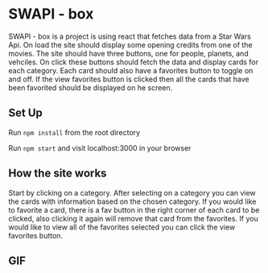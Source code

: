 # SWAPI - box

SWAPI - box is a project is using react that fetches data from a Star Wars Api. On load the site should display some opening credits from one of the movies. The site should have three buttons, one for people, planets, and vehciles. On click these buttons should fetch the data and display cards for each category. Each card should also have a favorites button to toggle on and off. If the view favorites button is clicked then all the cards that have been favorited should be displayed on he screen.
 
 
## Set Up

Run `npm install` from the root directory

Run `npm start` and visit localhost:3000 in your browser

## How the site works

Start by clicking on a category.
After selecting on a category you can view the cards with information based on the chosen category.
If you would like to favorite a card, there is a fav button in the right corner of each card to be clicked,
also clicking it again will remove that card from the favorites.
If you would like to view all of the favorites selected you can click the view favorites button.

## GIF


